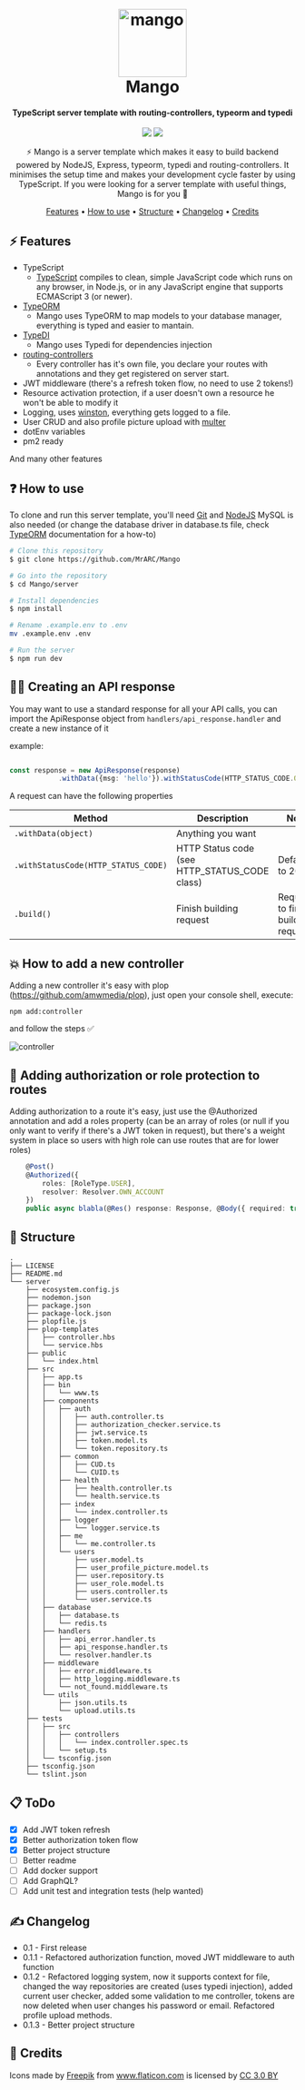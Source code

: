 <h1 align="center">
  <br>
  <img src="https://user-images.githubusercontent.com/4296205/48927424-010c8100-ee93-11e8-8ef5-257ca62035c6.png" alt="mango" width="120">
  <br>
  Mango
  <h4 align="center">TypeScript server template with routing-controllers, typeorm and typedi</h4>
</h1>


<p align="center">  
<img src="https://travis-ci.com/MrARC/Mango.svg?token=dsjyRm5j3xVPphZTyCrG&branch=master">
 <a href="https://opensource.org/licenses/MIT"><img src="https://img.shields.io/badge/license-MIT-blue.svg"></a>
</p>
 
<p align="center">
⚡ Mango is a server template which makes it easy to build backend powered by NodeJS, Express, typeorm, typedi and routing-controllers. It minimises the setup time and makes your development cycle faster by using TypeScript.
  If you were looking for a server template with useful things, Mango is for you 🤗
</p>

<p align="center">
  <a href="#-features">Features</a> •
  <a href="#-how-to-use">How to use</a> •
   <a href="#-structure">Structure</a> •
     <a href="#-changelog">Changelog</a> •
  <a href="#-credits">Credits</a>
</p>

## ⚡ Features

* TypeScript
  - [TypeScript](https://www.typescriptlang.org/) compiles to clean, simple JavaScript code which runs on any browser, in Node.js, or in any JavaScript engine that supports ECMAScript 3 (or newer).
* [TypeORM](https://github.com/typeorm/typeorm)
  - Mango uses TypeORM to map models to your database manager, everything is typed and easier to mantain.
* [TypeDI](https://github.com/typestack/typedi)
  - Mango uses Typedi for dependencies injection
* [routing-controllers](https://github.com/typestack/routing-controllers/)
  - Every controller has it's own file, you declare your routes with annotations and they get registered on server start.
* JWT middleware (there's a refresh token flow, no need to use 2 tokens!)
* Resource activation protection, if a user doesn't own a resource he won't be able to modify it
* Logging, uses [winston](https://github.com/winstonjs/winston), everything gets logged to a file.
* User CRUD and also profile picture upload with [multer](https://github.com/expressjs/multer)
* dotEnv variables
* pm2 ready

 And many other features
  
## ❓ How to use

To clone and run this server template, you'll need [Git](https://git-scm.com) and [NodeJS](https://nodejs.org/es/)
MySQL is also needed (or change the database driver in database.ts file, check [TypeORM](https://github.com/typeorm/typeorm) documentation for a how-to)

```bash
# Clone this repository
$ git clone https://github.com/MrARC/Mango

# Go into the repository
$ cd Mango/server

# Install dependencies
$ npm install

# Rename .example.env to .env
mv .example.env .env

# Run the server
$ npm run dev

```

## 👨‍💻 Creating an API response
You may want to use a standard response for all your API calls, you can import the ApiResponse object from ```handlers/api_response.handler``` and create a new instance of it

example:

```typescript

const response = new ApiResponse(response)
            .withData({msg: 'hello'}).withStatusCode(HTTP_STATUS_CODE.OK).build();
```
A request can have the following properties

Method | Description | Note
--- | --- | ---
`.withData(object)` | Anything you want |
`.withStatusCode(HTTP_STATUS_CODE)` | HTTP Status code (see HTTP_STATUS_CODE class) | Defaults to 200
`.build()` | Finish building request | Required to finish building request

## 💥 How to add a new controller

Adding a new controller it's easy with plop (https://github.com/amwmedia/plop), just open your console shell, execute:
```
npm add:controller
```
and follow the steps ✅

![controller](https://user-images.githubusercontent.com/4296205/48928943-2acca480-eea1-11e8-8b60-42d30cbf4ffb.gif)

## 🔐 Adding authorization or role protection to routes

Adding authorization to a route it's easy, just use the @Authorized annotation and add a roles property (can be an array of roles (or null if you only want to verify if there's a JWT token in request), but there's a weight system in place so users with high role can use routes that are for lower roles)

```typescript
    @Post()
    @Authorized({
        roles: [RoleType.USER],
        resolver: Resolver.OWN_ACCOUNT
    })
    public async blabla(@Res() response: Response, @Body({ required: true }) user: User): Promise<Response> {
```

## 📂 Structure

```
.
├── LICENSE
├── README.md
└── server
    ├── ecosystem.config.js
    ├── nodemon.json
    ├── package.json
    ├── package-lock.json
    ├── plopfile.js
    ├── plop-templates
    │   ├── controller.hbs
    │   └── service.hbs
    ├── public
    │   └── index.html
    ├── src
    │   ├── app.ts
    │   ├── bin
    │   │   └── www.ts
    │   ├── components
    │   │   ├── auth
    │   │   │   ├── auth.controller.ts
    │   │   │   ├── authorization_checker.service.ts
    │   │   │   ├── jwt.service.ts
    │   │   │   ├── token.model.ts
    │   │   │   └── token.repository.ts
    │   │   ├── common
    │   │   │   ├── CUD.ts
    │   │   │   └── CUID.ts
    │   │   ├── health
    │   │   │   ├── health.controller.ts
    │   │   │   └── health.service.ts
    │   │   ├── index
    │   │   │   └── index.controller.ts
    │   │   ├── logger
    │   │   │   └── logger.service.ts
    │   │   ├── me
    │   │   │   └── me.controller.ts
    │   │   └── users
    │   │       ├── user.model.ts
    │   │       ├── user_profile_picture.model.ts
    │   │       ├── user.repository.ts
    │   │       ├── user_role.model.ts
    │   │       ├── users.controller.ts
    │   │       └── user.service.ts
    │   ├── database
    │   │   ├── database.ts
    │   │   └── redis.ts
    │   ├── handlers
    │   │   ├── api_error.handler.ts
    │   │   ├── api_response.handler.ts
    │   │   └── resolver.handler.ts
    │   ├── middleware
    │   │   ├── error.middleware.ts
    │   │   ├── http_logging.middleware.ts
    │   │   └── not_found.middleware.ts
    │   └── utils
    │       ├── json.utils.ts
    │       └── upload.utils.ts
    ├── tests
    │   ├── src
    │   │   ├── controllers
    │   │   │   └── index.controller.spec.ts
    │   │   └── setup.ts
    │   └── tsconfig.json
    ├── tsconfig.json
    └── tslint.json
```

## 📋 ToDo

- [x] Add JWT token refresh
- [x] Better authorization token flow
- [x] Better project structure
- [ ] Better readme
- [ ] Add docker support
- [ ] Add GraphQL?
- [ ] Add unit test and integration tests (help wanted)

## ✍ Changelog

- 0.1 - First release
- 0.1.1 - Refactored authorization function, moved JWT middleware to auth function
- 0.1.2 - Refactored logging system, now it supports context for file, changed the way repositories are created (uses typedi injection), added current user checker, added some validation to me controller, tokens are now deleted when user changes his password or email. Refactored profile upload methods.
- 0.1.3 - Better project structure

## 🤗 Credits

<div>Icons made by <a href="https://www.freepik.com/" title="Freepik">Freepik</a> from <a href="https://www.flaticon.com/" 			    title="Flaticon">www.flaticon.com</a> is licensed by <a href="http://creativecommons.org/licenses/by/3.0/" title="Creative Commons BY 3.0" target="_blank">CC 3.0 BY</a></div>
